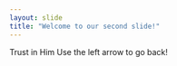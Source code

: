 ```yaml
---
layout: slide
title: "Welcome to our second slide!"
---
```

Trust in Him
Use the left arrow to go back!
